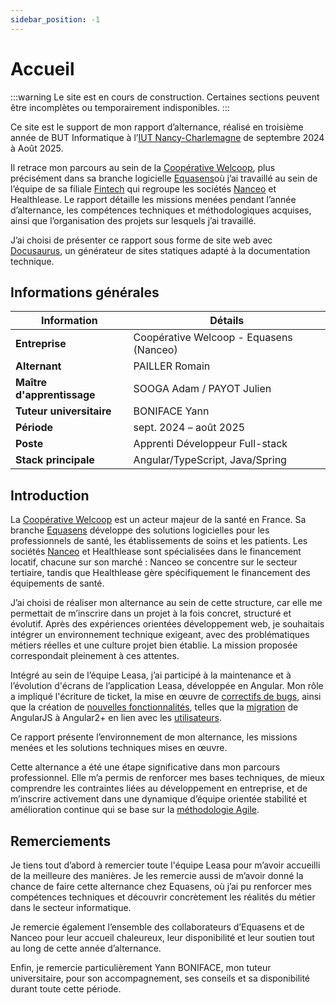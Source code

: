 ```yaml
---
sidebar_position: -1
---
```


# Accueil

:::warning
Le site est en cours de construction. Certaines sections peuvent être incomplètes ou temporairement indisponibles.
:::

Ce site est le support de mon rapport d’alternance, réalisé en troisième année de BUT Informatique à l’[IUT Nancy-Charlemagne](https://iut-charlemagne.univ-lorraine.fr/) de septembre 2024 à Août 2025.

Il retrace mon parcours au sein de la [Coopérative Welcoop](./presentation/Cooperative_welcoop), plus précisément dans sa branche logicielle [Equasens](./presentation/Equasens)où j’ai travaillé au sein de l’équipe de sa filiale [Fintech](./presentation/Nanceo) qui regroupe les sociétés [Nanceo](./presentation/Nanceo) et Healthlease. Le rapport détaille les missions menées pendant l’année d’alternance, les compétences techniques et méthodologiques acquises, ainsi que l’organisation des projets sur lesquels j’ai travaillé.

J’ai choisi de présenter ce rapport sous forme de site web avec [Docusaurus](https://docusaurus.io/), un générateur de sites statiques adapté à la documentation technique.

## Informations générales

| Information                | Détails                                 |
| -------------------------- | --------------------------------------- |
| **Entreprise**             | Coopérative Welcoop - Equasens (Nanceo) |
| **Alternant**              | PAILLER Romain                          |
| **Maître d'apprentissage** | SOOGA Adam / PAYOT Julien               |
| **Tuteur universitaire**   | BONIFACE Yann                           |
| **Période**                | sept. 2024 – août 2025                  |
| **Poste**                  | Apprenti Développeur Full-stack         |
| **Stack principale**       | Angular/TypeScript, Java/Spring         |

## Introduction

La [Coopérative Welcoop](./presentation/Cooperative_welcoop) est un acteur majeur de la santé en France. Sa branche [Equasens](./presentation/Equasens) développe des solutions logicielles pour les professionnels de santé, les établissements de soins et les patients. Les sociétés [Nanceo](./presentation/Nanceo.md) et Healthlease sont spécialisées dans le financement locatif, chacune sur son marché : Nanceo se concentre sur le secteur tertiaire, tandis que Healthlease gère spécifiquement le financement des équipements de santé.

J’ai choisi de réaliser mon alternance au sein de cette structure, car elle me permettait de m’inscrire dans un projet à la fois concret, structuré et évolutif. Après des expériences orientées développement web, je souhaitais intégrer un environnement technique exigeant, avec des problématiques métiers réelles et une culture projet bien établie. La mission proposée correspondait pleinement à ces attentes.

Intégré au sein de l’équipe Leasa, j’ai participé à la maintenance et à l’évolution d'écrans de l’application Leasa, développée en Angular. Mon rôle a impliqué l'écriture de ticket, la mise en œuvre de [correctifs de bugs](./missions/FIX), ainsi que la création de [nouvelles fonctionnalités](./missions/FEAT), telles que la [migration](./missions#migration-dangularjs-vers-angular-2--enjeux-et-importance) de AngularJS à Angular2+ en lien avec les [utilisateurs](./annexes/Utilisateurs).

Ce rapport présente l’environnement de mon alternance, les missions menées et les solutions techniques mises en œuvre.

Cette alternance a été une étape significative dans mon parcours professionnel. Elle m’a permis de renforcer mes bases techniques, de mieux comprendre les contraintes liées au développement en entreprise, et de m’inscrire activement dans une dynamique d’équipe orientée stabilité et amélioration continue qui se base sur la [méthodologie Agile](./presentation/Methodologie_Agile).

## Remerciements

Je tiens tout d’abord à remercier toute l'équipe Leasa pour m’avoir accueilli de la meilleure des manières. Je les remercie aussi de m’avoir donné la chance de faire cette alternance chez Equasens, où j’ai pu renforcer mes compétences techniques et découvrir concrètement les réalités du métier dans le secteur informatique.

Je remercie également l’ensemble des collaborateurs d’Equasens et de Nanceo pour leur accueil chaleureux, leur disponibilité et leur soutien tout au long de cette année d’alternance.

Enfin, je remercie particulièrement Yann BONIFACE, mon tuteur universitaire, pour son accompagnement, ses conseils et sa disponibilité durant toute cette période.
